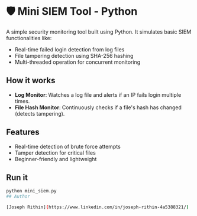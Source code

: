 # 🛡 Mini SIEM Tool - Python

A simple security monitoring tool built using Python. It simulates basic SIEM functionalities like:

-  Real-time failed login detection from log files
-  File tampering detection using SHA-256 hashing
-  Multi-threaded operation for concurrent monitoring

##  How it works

- **Log Monitor**: Watches a log file and alerts if an IP fails login multiple times.
- **File Hash Monitor**: Continuously checks if a file's hash has changed (detects tampering).

##  Features

- Real-time detection of brute force attempts
- Tamper detection for critical files
- Beginner-friendly and lightweight

##  Run it

```bash
python mini_siem.py
## Author

[Joseph Rithin](https://www.linkedin.com/in/joseph-rithin-4a5388321/)

